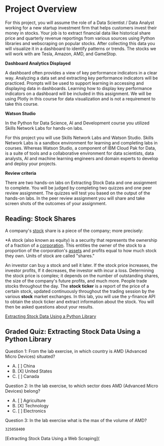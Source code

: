 # Project Overview

For this project, you will assume the role of a Data Scientist / Data Analyst working for a new startup investment firm that helps customers invest their money in stocks. Your job is to extract financial data like historical share price and quarterly revenue reportings from various sources using Python libraries and webscraping on popular stocks. After collecting this data you will visualize it in a dashboard to identify patterns or trends. The stocks we will work with are Tesla, Amazon, AMD, and GameStop.

**Dashboard Analytics Displayed**

A dashboard often provides a view of key performance indicators in a clear way. Analyzing a data set and extracting key performance indicators will be practiced. Prompts will be used to support learning in accessing and displaying data in dashboards. Learning how to display key performance indicators on a dashboard will be included in this assignment. We will be using Plotly in this course for data visualization and is not a requirement to take this course.

**Watson Studio**

In the Python for Data Science, AI and Development course you utilized Skills Network Labs for hands-on labs.

For this project you will use Skills Network Labs and Watson Studio. Skills Network Labs is a sandbox environment for learning and completing labs in courses. Whereas Watson Studio, a component of IBM Cloud Pak for Data, is a suite of tools and a collaborative environment for data scientists, data analysts, AI and machine learning engineers and domain experts to develop and deploy your projects.

**Review criteria**

There are two hands-on labs on Extracting Stock Data and one assignment to complete. You will be judged by completing two quizzes and one peer review assignment. The quizzes will test you based on the output of the hands-on labs. In the peer review assignment you will share and take screen shots of the outcomes of your assignment.

## Reading: Stock Shares

A company's [stock](https://www.investopedia.com/terms/s/stock.asp) share is a piece of the company; more precisely:

*A stock (also known as equity) is a security that represents the ownership of a fraction of a [corporation](https://www.investopedia.com/terms/c/corporation.asp). This entitles the owner of the stock to a proportion of the corporation's [assets](https://www.investopedia.com/terms/c/core-assets.asp) and profits equal to how much stock they own. Units of stock are called "shares."

An investor can buy a stock and sell it later. If the stock price increases, the investor profits, If it decreases, the investor with incur a loss.  Determining the stock price is complex; it depends on the number of outstanding shares, the size of the company's future profits, and much more. People trade stocks throughout the day. The **stock ticker** is a report of the price of a certain stock, updated continuously throughout the trading session by the various **stock** market exchanges. In this lab, you will use the y-finance API to obtain the stock ticker and extract information about the stock. You will then be asked questions about your results.

[Extracting Stock Data Using a Python Library](https://github.com/1965Eric/IBM-PY0220EN-Python-for-Data-Science-Project/blob/main/Final_Assignment_Extracting_Stock_Data_Using_a_Python_Library.ipynb)

## Graded Quiz: Extracting Stock Data Using a Python Library

Question 1: From the lab exercise, in which country is AMD (Advanced Micro Devices) situated?

- A. [ ] China
- B. [X] United States
- C. [ ] Canada

Question 2: In the lab exercise, to which sector does AMD (Advanced Micro Devices) belong?

- A. [ ] Agriculture
- B. [X] Technology
- C. [ ] Electronics

Question 3: In the lab exercise what is the max of the volume of AMD?

```325058400```

[Extracting Stock Data Using a Web Scraping](

